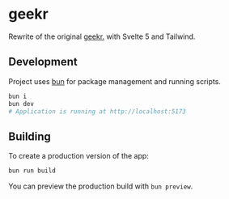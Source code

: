 # geekr

Rewrite of the original [geekr.](https://github.com/jarvis394/geekr) with Svelte 5 and Tailwind.

## Development

Project uses [bun](https://bun.sh/docs/installation) for package management and running scripts.

```bash
bun i
bun dev
# Application is running at http://localhost:5173
```

## Building

To create a production version of the app:

```bash
bun run build
```

You can preview the production build with `bun preview`.
